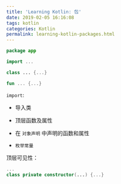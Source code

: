```yaml
---
title: 'Learning Kotlin: 包'
date: 2019-02-05 16:16:08
tags: kotlin
categories: Kotlin
permalink: learning-kotlin-packages.html
---
```




```kotlin
package app

import ...

class ... {...}

fun ... {...}
```



`import`:

* 导入类

* 顶层函数及属性

* 在 `对象声明` 中声明的函数和属性

* `枚举常量`

   

顶层可见性：

```kotlin
...
class private constructor(...) {...}
```

